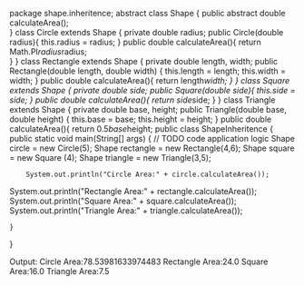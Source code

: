package shape.inheritence;
abstract class Shape {
 public abstract double calculateArea();   
}
class Circle extends Shape {
 private double radius;
 public Circle(double radius){
     this.radius = radius;
 }
 public double calculateArea(){
  return Math.PI*radius*radius;   
 }
}
class Rectangle extends Shape {
private double length, width;
public Rectangle(double length, double width) {
this.length = length;
this.width = width;
 }
 public double calculateArea(){
     return length*width;
 }
}
class Square extends Shape {
 private double side;
 public Square(double side){
     this.side = side;
 }
 public double calculateArea(){
     return side*side;
 }
}
class Triangle extends Shape {
private double base, height;
public Triangle(double base, double height) {
this.base = base;
this.height = height;
}
public double calculateArea(){
    return 0.5*base*height;
public class ShapeInheritence {
    public static void main(String[] args) {
        // TODO code application logic 
        Shape circle = new Circle(5);
        Shape rectangle = new Rectangle(4,6);
        Shape square = new Square (4);
        Shape triangle = new Triangle(3,5);
        
        System.out.println("Circle Area:" + circle.calculateArea());
System.out.println("Rectangle Area:" + rectangle.calculateArea());
System.out.println("Square Area:" + square.calculateArea());
System.out.println("Triangle Area:" + triangle.calculateArea());
        
    }
}
    
Output:
Circle Area:78.53981633974483
Rectangle Area:24.0
Square Area:16.0
Triangle Area:7.5
